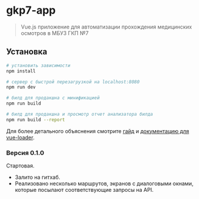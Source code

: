 # gkp7-app

> Vue.js приложение для автоматизации прохождения медицинских осмотров в МБУЗ ГКП №7

## Установка

``` bash
# установить зависимости
npm install

# сервер с быстрой перезагрузкой на localhost:8080
npm run dev

# билд для продакшна с минификацией
npm run build

# билд для продакшна и просмотр отчет анализатора билда
npm run build --report
```

Для более детального объяснения смотрите [гайд](http://vuejs-templates.github.io/webpack/) и [документацию для vue-loader](http://vuejs.github.io/vue-loader).

### Версия 0.1.0

Стартовая.

* Залито на гитхаб.
* Реализовано несколько маршрутов, экранов с диалоговыми окнами, которые посылают соответствующие запросы на API.
